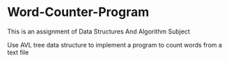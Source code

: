 # Word-Counter-Program
This is an assignment of Data Structures And Algorithm Subject

Use AVL tree data structure to implement a program to count words from a text file
